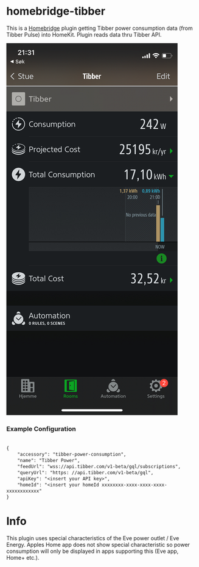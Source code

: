 # homebridge-tibber
This is a [Homebridge](https://github.com/nfarina/homebridge) plugin getting Tibber power consumption data (from Tibber Pulse) into HomeKit. Plugin reads data thru Tibber API.

![Alt text](./tibber.png?raw=true "Tibber")

### Example Configuration
```

{
    "accessory": "tibber-power-consumption",
    "name": "Tibber Power",
    "feedUrl": "wss://api.tibber.com/v1-beta/gql/subscriptions",
    "queryUrl": "https: //api.tibber.com/v1-beta/gql",
    "apiKey": "<insert your API key>",
    "homeId": "<insert your homeId xxxxxxxx-xxxx-xxxx-xxxx-xxxxxxxxxxxx"
}
```
# Info
This plugin uses special characteristics of the Eve power outlet / Eve Energy. Apples Home app does not show special characteristic so power consumption
will only be displayed in apps supporting this (Eve app, Home+ etc.).
